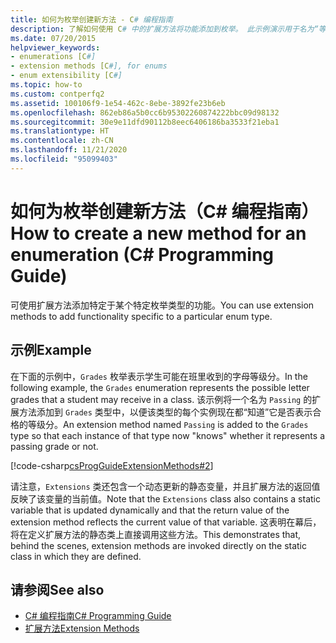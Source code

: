 ```yaml
---
title: 如何为枚举创建新方法 - C# 编程指南
description: 了解如何使用 C# 中的扩展方法将功能添加到枚举。 此示例演示用于名为“等级分”的枚举的名为“合格”的扩展方法。
ms.date: 07/20/2015
helpviewer_keywords:
- enumerations [C#]
- extension methods [C#], for enums
- enum extensibility [C#]
ms.topic: how-to
ms.custom: contperfq2
ms.assetid: 100106f9-1e54-462c-8ebe-3892fe23b6eb
ms.openlocfilehash: 862eb86a5b0cc6b95302260874222bbc09d98132
ms.sourcegitcommit: 30e9e11dfd90112b8eec6406186ba3533f21eba1
ms.translationtype: HT
ms.contentlocale: zh-CN
ms.lasthandoff: 11/21/2020
ms.locfileid: "95099403"
---
```

# <a name="how-to-create-a-new-method-for-an-enumeration-c-programming-guide"></a><span data-ttu-id="bb209-104">如何为枚举创建新方法（C# 编程指南）</span><span class="sxs-lookup"><span data-stu-id="bb209-104">How to create a new method for an enumeration (C# Programming Guide)</span></span>

<span data-ttu-id="bb209-105">可使用扩展方法添加特定于某个特定枚举类型的功能。</span><span class="sxs-lookup"><span data-stu-id="bb209-105">You can use extension methods to add functionality specific to a particular enum type.</span></span>  
  
## <a name="example"></a><span data-ttu-id="bb209-106">示例</span><span class="sxs-lookup"><span data-stu-id="bb209-106">Example</span></span>  

 <span data-ttu-id="bb209-107">在下面的示例中，`Grades` 枚举表示学生可能在班里收到的字母等级分。</span><span class="sxs-lookup"><span data-stu-id="bb209-107">In the following example, the `Grades` enumeration represents the possible letter grades that a student may receive in a class.</span></span> <span data-ttu-id="bb209-108">该示例将一个名为 `Passing` 的扩展方法添加到 `Grades` 类型中，以便该类型的每个实例现在都“知道”它是否表示合格的等级分。</span><span class="sxs-lookup"><span data-stu-id="bb209-108">An extension method named `Passing` is added to the `Grades` type so that each instance of that type now "knows" whether it represents a passing grade or not.</span></span>  
  
 [!code-csharp[csProgGuideExtensionMethods#2](~/samples/snippets/csharp/VS_Snippets_VBCSharp/csProgGuideExtensionMethods/cs/extensionmethods.cs#2)]  
  
 <span data-ttu-id="bb209-109">请注意，`Extensions` 类还包含一个动态更新的静态变量，并且扩展方法的返回值反映了该变量的当前值。</span><span class="sxs-lookup"><span data-stu-id="bb209-109">Note that the `Extensions` class also contains a static variable that is updated dynamically and that the return value of the extension method reflects the current value of that variable.</span></span> <span data-ttu-id="bb209-110">这表明在幕后，将在定义扩展方法的静态类上直接调用这些方法。</span><span class="sxs-lookup"><span data-stu-id="bb209-110">This demonstrates that, behind the scenes, extension methods are invoked directly on the static class in which they are defined.</span></span>  
  
## <a name="see-also"></a><span data-ttu-id="bb209-111">请参阅</span><span class="sxs-lookup"><span data-stu-id="bb209-111">See also</span></span>

- [<span data-ttu-id="bb209-112">C# 编程指南</span><span class="sxs-lookup"><span data-stu-id="bb209-112">C# Programming Guide</span></span>](../index.md)
- [<span data-ttu-id="bb209-113">扩展方法</span><span class="sxs-lookup"><span data-stu-id="bb209-113">Extension Methods</span></span>](./extension-methods.md)
